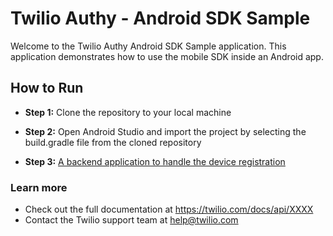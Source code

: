 # Twilio Authy - Android SDK Sample

Welcome to the Twilio Authy Android SDK Sample application. This application demonstrates how to use the mobile SDK inside an Android app.

## How to Run

* **Step 1:** Clone the repository to your local machine

* **Step 2:** Open Android Studio and import the project by selecting the build.gradle file from the cloned repository

* **Step 3:** [A backend application to handle the device registration](https://www.twilio.com/docs/api/authy/authy-mobile-sdk-back-end-and-apps)

### Learn more
- Check out the full documentation at https://twilio.com/docs/api/XXXX
- Contact the Twilio support team at help@twilio.com